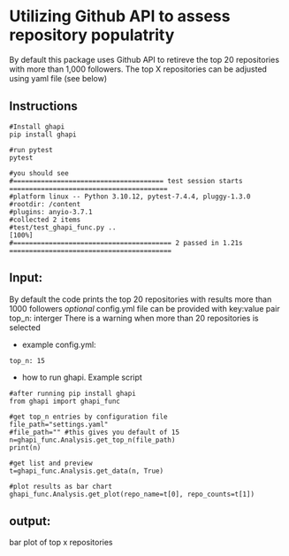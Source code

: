 # Utilizing Github API to assess repository populatrity
By default this package uses Github API to retireve the top 20 repositories with more than 1,000 followers.
The top X repositories can be adjusted using yaml file (see below)

## Instructions
```
#Install ghapi
pip install ghapi

#run pytest
pytest

#you should see
#====================================== test session starts ========================================
#platform linux -- Python 3.10.12, pytest-7.4.4, pluggy-1.3.0
#rootdir: /content
#plugins: anyio-3.7.1
#collected 2 items
#test/test_ghapi_func.py ..                                                                   [100%]
#======================================== 2 passed in 1.21s =========================================

```


## Input:
By default the code prints the top 20 repositories with results more than 1000 followers
*optional* config.yml file can be provided with key:value pair top_n: interger
There is a warning when more than 20 repositories is selected
- example config.yml:
```
top_n: 15
```

- how to run ghapi. Example script
```
#after running pip install ghapi
from ghapi import ghapi_func

#get top_n entries by configuration file
file_path="settings.yaml"
#file_path="" #this gives you default of 15
n=ghapi_func.Analysis.get_top_n(file_path)
print(n)

#get list and preview
t=ghapi_func.Analysis.get_data(n, True)

#plot results as bar chart
ghapi_func.Analysis.get_plot(repo_name=t[0], repo_counts=t[1])
```
## output:
bar plot of top x repositories

